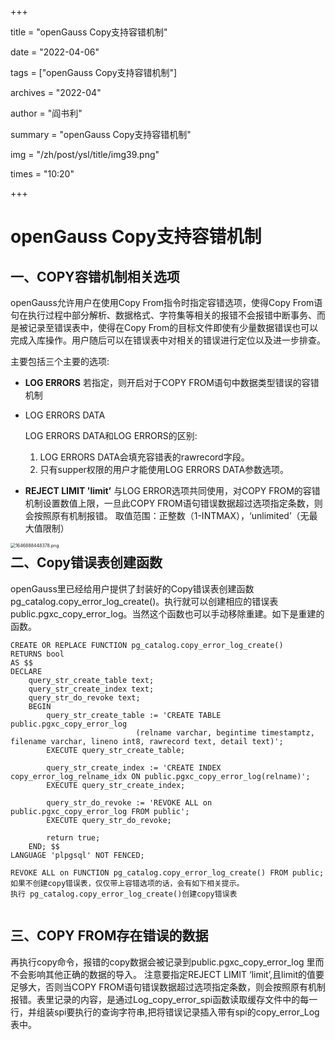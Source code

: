 +++

title = "openGauss Copy支持容错机制" 

date = "2022-04-06" 

tags = ["openGauss Copy支持容错机制"] 

archives = "2022-04" 

author = "阎书利" 

summary = "openGauss Copy支持容错机制"

img = "/zh/post/ysl/title/img39.png" 

times = "10:20"

+++

# openGauss Copy支持容错机制

## 一、COPY容错机制相关选项

openGauss允许用户在使用Copy From指令时指定容错选项，使得Copy From语句在执行过程中部分解析、数据格式、字符集等相关的报错不会报错中断事务、而是被记录至错误表中，使得在Copy From的目标文件即使有少量数据错误也可以完成入库操作。用户随后可以在错误表中对相关的错误进行定位以及进一步排查。

主要包括三个主要的选项:

- **LOG ERRORS**
  若指定，则开启对于COPY FROM语句中数据类型错误的容错机制

- LOG ERRORS DATA

  LOG ERRORS DATA和LOG ERRORS的区别:

  1. LOG ERRORS DATA会填充容错表的rawrecord字段。
  2. 只有supper权限的用户才能使用LOG ERRORS DATA参数选项。

- **REJECT LIMIT 'limit’**
  与LOG ERROR选项共同使用，对COPY FROM的容错机制设置数值上限，一旦此COPY FROM语句错误数据超过选项指定条数，则会按照原有机制报错。
  取值范围：正整数（1-INTMAX），‘unlimited’（无最大值限制）

<img src="https://oss-emcsprod-public.modb.pro/image/editor/20220310-b33187c2-172b-4972-b6c9-711860ae28f7.png" align='left' alt="1646888448378.png" style="zoom:50%;" />



## 二、Copy错误表创建函数

openGauss里已经给用户提供了封装好的Copy错误表创建函数 pg_catalog.copy_error_log_create()。执行就可以创建相应的错误表public.pgxc_copy_error_log。当然这个函数也可以手动移除重建。如下是重建的函数。

```
CREATE OR REPLACE FUNCTION pg_catalog.copy_error_log_create()
RETURNS bool
AS $$
DECLARE
	query_str_create_table text;
	query_str_create_index text;
	query_str_do_revoke text;
	BEGIN
		query_str_create_table := 'CREATE TABLE public.pgxc_copy_error_log 
							(relname varchar, begintime timestamptz, filename varchar, lineno int8, rawrecord text, detail text)';
		EXECUTE query_str_create_table;
		
		query_str_create_index := 'CREATE INDEX copy_error_log_relname_idx ON public.pgxc_copy_error_log(relname)';
		EXECUTE query_str_create_index;
		
		query_str_do_revoke := 'REVOKE ALL on public.pgxc_copy_error_log FROM public';
		EXECUTE query_str_do_revoke;
		
		return true;
	END; $$
LANGUAGE 'plpgsql' NOT FENCED;

REVOKE ALL on FUNCTION pg_catalog.copy_error_log_create() FROM public;
如果不创建copy错误表，仅仅带上容错选项的话，会有如下相关提示。
执行 pg_catalog.copy_error_log_create()创建copy错误表


```

## 三、COPY FROM存在错误的数据

再执行copy命令，报错的copy数据会被记录到public.pgxc_copy_error_log 里而不会影响其他正确的数据的导入。
注意要指定REJECT LIMIT ‘limit’,且limit的值要足够大，否则当COPY FROM语句错误数据超过选项指定条数，则会按照原有机制报错。表里记录的内容，是通过Log_copy_error_spi函数读取缓存文件中的每一行，并组装spi要执行的查询字符串,把将错误记录插入带有spi的copy_error_Log表中。
